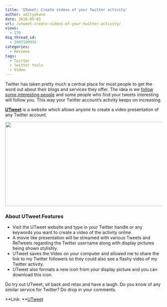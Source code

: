 ```yaml
---
title: 'UTweet: Create videos of your Twitter activity'
author: adityakane
date: 2010-05-01
url: /utweet-create-videos-of-your-twitter-activity/
views:
  - 270
dsq_thread_id:
  - 2947109935
categories:
  - Reviews
tags:
  - Twitter
  - twitter tools
  - Video
---
```

Twitter has taken pretty much a central place for most people to get the word out about their blogs and services they offer. The idea is we [follow some interesting people][1] and some people who find your tweets interesting will follow you. This way your Twitter account&#8217;s activity keeps on increasing.

<a href="http://www.uniqlo.com/utweet/" onclick="_gaq.push(['_trackEvent', 'outbound-article', 'http://www.uniqlo.com/utweet/', 'UTweet']);" ><strong>UTweet</strong></a> is a website which allows anyone to create a video presentation of any Twitter account.

<a rel="attachment wp-att-24379" href="http://devilsworkshop.org/utweet-create-videos-of-your-twitter-activity/utweet_twitter_account_movie/"><img class="aligncenter size-full wp-image-24379" title="uTweet_Twitter_account_movie" src="http://cdn.devilsworkshop.org/files/2010/05/uTweet_Twitter_account_movie.png" alt="" width="550" height="271" /></a>

### **About UTweet Features**

  * Visit the UTweet website and type in your Twitter handle or any keywords you want to create a video of the activity online.
  * A movie like presentation will be streamed with various Tweets and ReTweets regarding the Twitter username along with display pictures being shown stylishly.
  * UTweet saves the Video on your computer and allowed me to share the link to my Twitter followers so they could also see a flashy video of my Twitter activity.
  * UTweet also formats a new icon from your display picture and you can download this icon.

Do try out UTweet, sit back and relax and have a laugh. Do you know of any similar service for Twitter? Do drop in your comments.

**Link: **<a href="http://www.uniqlo.com/utweet/" onclick="_gaq.push(['_trackEvent', 'outbound-article', 'http://www.uniqlo.com/utweet/', 'UTweet']);" >UTweet</a>

 [1]: http://devilsworkshop.org/follow-cost-find-out-the-cost-of-following-someone-on-twitter/ "follow some interesting people"

